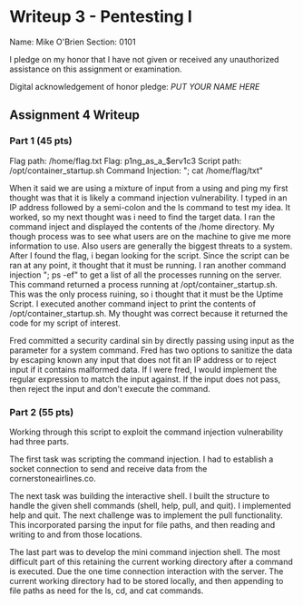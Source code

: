 Writeup 3 - Pentesting I
======

Name: Mike O'Brien
Section: 0101

I pledge on my honor that I have not given or received any unauthorized assistance on this assignment or examination.

Digital acknowledgement of honor pledge: *PUT YOUR NAME HERE*

## Assignment 4 Writeup

### Part 1 (45 pts)

Flag path: /home/flag.txt
Flag: p1ng_as_a_$erv1c3
Script path: /opt/container_startup.sh
Command Injection: "; cat /home/flag/txt"

When it said we are using a mixture of input from a using and ping my first thought was that it is likely a command injection vulnerability. I typed in an IP address followed by a semi-colon and the ls command to test my idea. It worked, so my next thought was i need to find the target data. I ran the command inject and displayed the contents of the /home directory. My though process was to see what users are on the machine to give me more information to use. Also users are generally the biggest threats to a system. After I found the flag, i began looking for the script. Since the script can be ran at any point, it thought that it must be running. I ran another command injection "; ps -ef" to get a list of all the processes running on the server. This command returned a process running at /opt/container_startup.sh. This was the only process ruining, so i thought that it must be the Uptime Script. I executed another command inject to print the contents of /opt/container_startup.sh. My thought was correct because it returned the code for my script of interest.

Fred committed a security cardinal sin by directly passing using input as the parameter for a system command. Fred has two options to sanitize the data by escaping known any input that does not fit an IP address or to reject input if it contains malformed data. If I were fred, I would implement the regular expression to match the input against. If the input does not pass, then reject the input and don't execute the command.

### Part 2 (55 pts)

Working through this script to exploit the command injection vulnerability had three parts.

The first task was scripting the command injection. I had to establish a socket connection to send and receive data from the cornerstoneairlines.co.

The next task was building the interactive shell. I built the structure to handle the given shell commands (shell, help, pull, and quit). I implemented help and quit. The next challenge was to implement the pull functionality. This incorporated parsing the input for file paths, and then reading and writing to and from those locations.

The last part was to develop the mini command injection shell. The most difficult part of this retaining the current working directory after a command is executed. Due the one time connection interaction with the server. The current working directory had to be stored locally, and then appending to file paths as need for the ls, cd, and cat commands.
